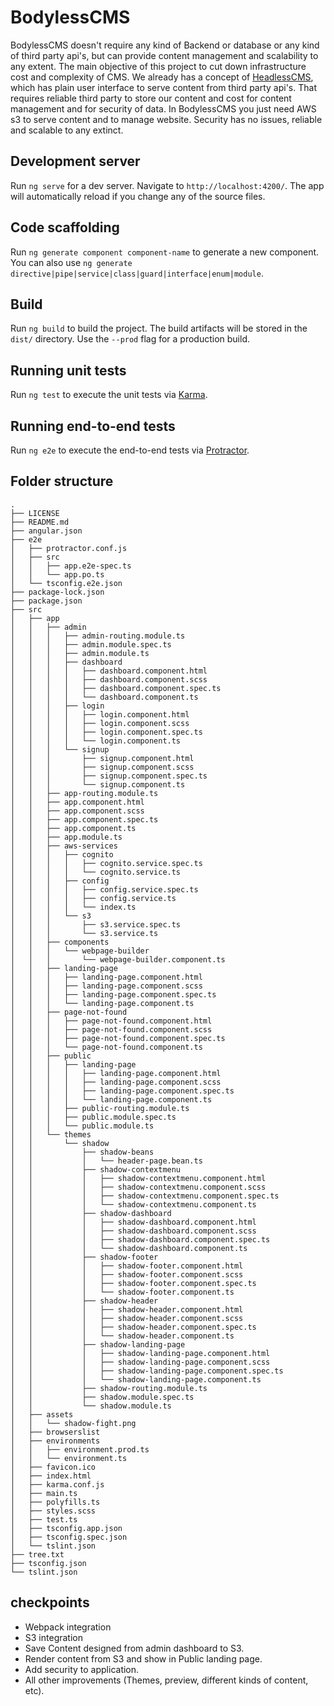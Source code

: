 # BodylessCMS

BodylessCMS doesn't require any kind of Backend or database or any kind of third party api's, but can provide content management and scalability to any extent. The main objective of this project to cut down infrastructure cost and complexity of CMS. We already has a concept of [HeadlessCMS](https://en.wikipedia.org/wiki/Headless_CMS), which has plain user interface to serve content from third party api's. That requires reliable third party to store our content and cost for content management and for security of data. In BodylessCMS you just need AWS s3 to serve content and to manage website. Security has no issues, reliable and scalable to any extinct.

## Development server

Run `ng serve` for a dev server. Navigate to `http://localhost:4200/`. The app will automatically reload if you change any of the source files.

## Code scaffolding

Run `ng generate component component-name` to generate a new component. You can also use `ng generate directive|pipe|service|class|guard|interface|enum|module`.

## Build

Run `ng build` to build the project. The build artifacts will be stored in the `dist/` directory. Use the `--prod` flag for a production build.

## Running unit tests

Run `ng test` to execute the unit tests via [Karma](https://karma-runner.github.io).

## Running end-to-end tests

Run `ng e2e` to execute the end-to-end tests via [Protractor](http://www.protractortest.org/).

## Folder structure

````.
.
├── LICENSE
├── README.md
├── angular.json
├── e2e
│   ├── protractor.conf.js
│   ├── src
│   │   ├── app.e2e-spec.ts
│   │   └── app.po.ts
│   └── tsconfig.e2e.json
├── package-lock.json
├── package.json
├── src
│   ├── app
│   │   ├── admin
│   │   │   ├── admin-routing.module.ts
│   │   │   ├── admin.module.spec.ts
│   │   │   ├── admin.module.ts
│   │   │   ├── dashboard
│   │   │   │   ├── dashboard.component.html
│   │   │   │   ├── dashboard.component.scss
│   │   │   │   ├── dashboard.component.spec.ts
│   │   │   │   └── dashboard.component.ts
│   │   │   ├── login
│   │   │   │   ├── login.component.html
│   │   │   │   ├── login.component.scss
│   │   │   │   ├── login.component.spec.ts
│   │   │   │   └── login.component.ts
│   │   │   └── signup
│   │   │       ├── signup.component.html
│   │   │       ├── signup.component.scss
│   │   │       ├── signup.component.spec.ts
│   │   │       └── signup.component.ts
│   │   ├── app-routing.module.ts
│   │   ├── app.component.html
│   │   ├── app.component.scss
│   │   ├── app.component.spec.ts
│   │   ├── app.component.ts
│   │   ├── app.module.ts
│   │   ├── aws-services
│   │   │   ├── cognito
│   │   │   │   ├── cognito.service.spec.ts
│   │   │   │   └── cognito.service.ts
│   │   │   ├── config
│   │   │   │   ├── config.service.spec.ts
│   │   │   │   ├── config.service.ts
│   │   │   │   └── index.ts
│   │   │   └── s3
│   │   │       ├── s3.service.spec.ts
│   │   │       └── s3.service.ts
│   │   ├── components
│   │   │   └── webpage-builder
│   │   │       └── webpage-builder.component.ts
│   │   ├── landing-page
│   │   │   ├── landing-page.component.html
│   │   │   ├── landing-page.component.scss
│   │   │   ├── landing-page.component.spec.ts
│   │   │   └── landing-page.component.ts
│   │   ├── page-not-found
│   │   │   ├── page-not-found.component.html
│   │   │   ├── page-not-found.component.scss
│   │   │   ├── page-not-found.component.spec.ts
│   │   │   └── page-not-found.component.ts
│   │   ├── public
│   │   │   ├── landing-page
│   │   │   │   ├── landing-page.component.html
│   │   │   │   ├── landing-page.component.scss
│   │   │   │   ├── landing-page.component.spec.ts
│   │   │   │   └── landing-page.component.ts
│   │   │   ├── public-routing.module.ts
│   │   │   ├── public.module.spec.ts
│   │   │   └── public.module.ts
│   │   └── themes
│   │       └── shadow
│   │           ├── shadow-beans
│   │           │   └── header-page.bean.ts
│   │           ├── shadow-contextmenu
│   │           │   ├── shadow-contextmenu.component.html
│   │           │   ├── shadow-contextmenu.component.scss
│   │           │   ├── shadow-contextmenu.component.spec.ts
│   │           │   └── shadow-contextmenu.component.ts
│   │           ├── shadow-dashboard
│   │           │   ├── shadow-dashboard.component.html
│   │           │   ├── shadow-dashboard.component.scss
│   │           │   ├── shadow-dashboard.component.spec.ts
│   │           │   └── shadow-dashboard.component.ts
│   │           ├── shadow-footer
│   │           │   ├── shadow-footer.component.html
│   │           │   ├── shadow-footer.component.scss
│   │           │   ├── shadow-footer.component.spec.ts
│   │           │   └── shadow-footer.component.ts
│   │           ├── shadow-header
│   │           │   ├── shadow-header.component.html
│   │           │   ├── shadow-header.component.scss
│   │           │   ├── shadow-header.component.spec.ts
│   │           │   └── shadow-header.component.ts
│   │           ├── shadow-landing-page
│   │           │   ├── shadow-landing-page.component.html
│   │           │   ├── shadow-landing-page.component.scss
│   │           │   ├── shadow-landing-page.component.spec.ts
│   │           │   └── shadow-landing-page.component.ts
│   │           ├── shadow-routing.module.ts
│   │           ├── shadow.module.spec.ts
│   │           └── shadow.module.ts
│   ├── assets
│   │   └── shadow-fight.png
│   ├── browserslist
│   ├── environments
│   │   ├── environment.prod.ts
│   │   └── environment.ts
│   ├── favicon.ico
│   ├── index.html
│   ├── karma.conf.js
│   ├── main.ts
│   ├── polyfills.ts
│   ├── styles.scss
│   ├── test.ts
│   ├── tsconfig.app.json
│   ├── tsconfig.spec.json
│   └── tslint.json
├── tree.txt
├── tsconfig.json
└── tslint.json

````

## checkpoints
* Webpack integration
* S3 integration
* Save Content designed from admin dashboard to S3.
* Render content from S3 and show in Public landing page.
* Add security to application.
* All other improvements (Themes, preview, different kinds of content, etc).
